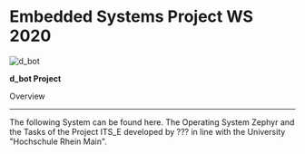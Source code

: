 # Embedded Systems Project WS 2020 
![d_bot](https://gitlab.cs.hs-rm.de/mmait001/d_bot/-/raw/master/logo.jpg)



**d_bot Project**

Overview
********

The following System can be found here.
The Operating System Zephyr and the Tasks of the Project ITS_E developed by ??? in line with the University "Hochschule Rhein Main".
  
